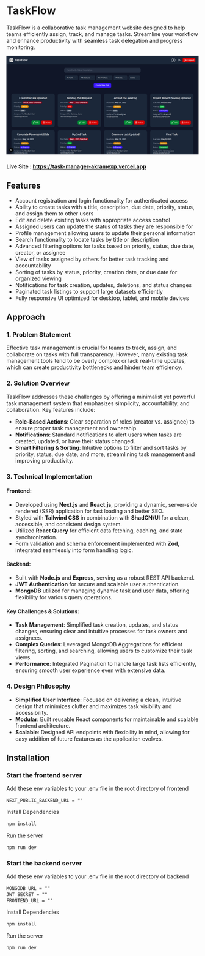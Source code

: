 # TaskFlow

TaskFlow is a collaborative task management website designed to help teams efficiently assign, track, and manage tasks. Streamline your workflow and enhance productivity with seamless task delegation and progress monitoring.

![s1](https://github.com/AkramExp/task-manager/blob/main/frontend/public/screenshot.png)

#### Live Site : https://task-manager-akramexp.vercel.app

## Features

- Account registration and login functionality for authenticated access
- Ability to create tasks with a title, description, due date, priority, status, and assign them to other users
- Edit and delete existing tasks with appropriate access control
- Assigned users can update the status of tasks they are responsible for
- Profile management allowing users to update their personal information
- Search functionality to locate tasks by title or description
- Advanced filtering options for tasks based on priority, status, due date, creator, or assignee
- View of tasks assigned by others for better task tracking and accountability
- Sorting of tasks by status, priority, creation date, or due date for organized viewing
- Notifications for task creation, updates, deletions, and status changes
- Paginated task listings to support large datasets efficiently
- Fully responsive UI optimized for desktop, tablet, and mobile devices

## Approach

### 1. Problem Statement

Effective task management is crucial for teams to track, assign, and collaborate on tasks with full transparency. However, many existing task management tools tend to be overly complex or lack real-time updates, which can create productivity bottlenecks and hinder team efficiency.

### 2. Solution Overview

TaskFlow addresses these challenges by offering a minimalist yet powerful task management system that emphasizes simplicity, accountability, and collaboration. Key features include:

- **Role-Based Actions**: Clear separation of roles (creator vs. assignee) to ensure proper task management and ownership.
- **Notifications**: Standard notifications to alert users when tasks are created, updated, or have their status changed.
- **Smart Filtering & Sorting**: Intuitive options to filter and sort tasks by priority, status, due date, and more, streamlining task management and improving productivity.

### 3. Technical Implementation

#### Frontend:

- Developed using **Next.js** and **React.js**, providing a dynamic, server-side rendered (SSR) application for fast loading and better SEO.
- Styled with **Tailwind CSS** in combination with **ShadCN/UI** for a clean, accessible, and consistent design system.
- Utilized **React Query** for efficient data fetching, caching, and state synchronization.
- Form validation and schema enforcement implemented with **Zod**, integrated seamlessly into form handling logic.

#### Backend:

- Built with **Node.js** and **Express**, serving as a robust REST API backend.
- **JWT Authentication** for secure and scalable user authentication.
- **MongoDB** utilized for managing dynamic task and user data, offering flexibility for various query operations.

#### Key Challenges & Solutions:

- **Task Management**: Simplified task creation, updates, and status changes, ensuring clear and intuitive processes for task owners and assignees.
- **Complex Queries**: Leveraged MongoDB Aggregations for efficient filtering, sorting, and searching, allowing users to customize their task views.
- **Performance**: Integrated Pagination to handle large task lists efficiently, ensuring smooth user experience even with extensive data.

### 4. Design Philosophy

- **Simplified User Interface**: Focused on delivering a clean, intuitive design that minimizes clutter and maximizes task visibility and accessibility.
- **Modular**: Built reusable React components for maintainable and scalable frontend architecture.
- **Scalable**: Designed API endpoints with flexibility in mind, allowing for easy addition of future features as the application evolves.

## Installation

### Start the frontend server

Add these env variables to your .env file in the root directory of frontend

```
NEXT_PUBLIC_BACKEND_URL = ""
```

Install Dependencies

```bash
npm install
```

Run the server

```bash
npm run dev
```

### Start the backend server

Add these env variables to your .env file in the root directory of backend

```
MONGODB_URL = ""
JWT_SECRET = ""
FRONTEND_URL = ""

```

Install Dependencies

```bash
npm install
```

Run the server

```bash
npm run dev
```
